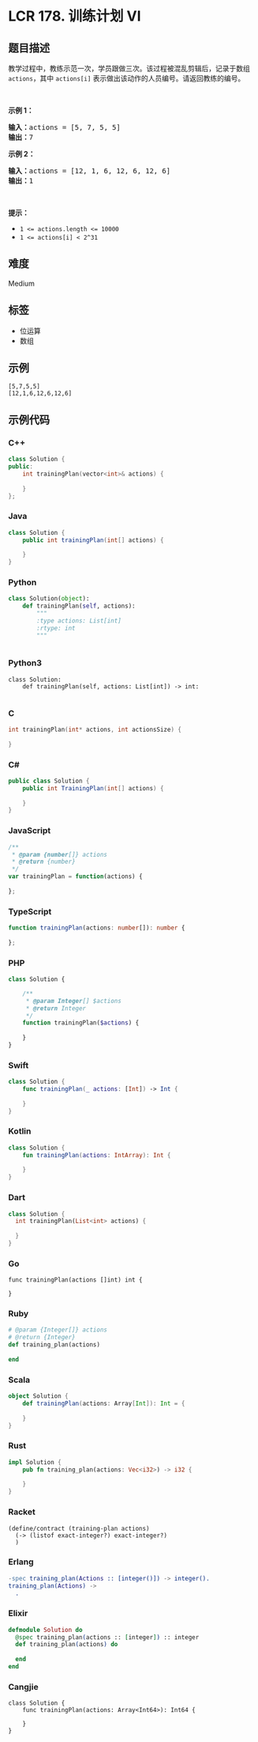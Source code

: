 # LCR 178. 训练计划 VI

## 题目描述

<p>教学过程中，教练示范一次，学员跟做三次。该过程被混乱剪辑后，记录于数组 <code>actions</code>，其中 <code>actions[i]</code> 表示做出该动作的人员编号。请返回教练的编号。</p>

<p>&nbsp;</p>

<p><strong>示例 1：</strong></p>

<pre>
<strong>输入：</strong>actions = [5, 7, 5, 5]
<strong>输出：</strong>7
</pre>

<p><strong>示例 2：</strong></p>

<pre>
<strong>输入：</strong>actions = [12, 1, 6, 12, 6, 12, 6]
<strong>输出：</strong>1
</pre>

<p>&nbsp;</p>

<p><strong>提示：</strong></p>

<ul>
	<li><code>1 &lt;= actions.length &lt;= 10000</code></li>
	<li><code>1 &lt;= actions[i] &lt; 2^31</code></li>
</ul>


## 难度

Medium

## 标签

- 位运算
- 数组

## 示例

```
[5,7,5,5]
[12,1,6,12,6,12,6]
```

## 示例代码

### C++

```cpp
class Solution {
public:
    int trainingPlan(vector<int>& actions) {
        
    }
};
```

### Java

```java
class Solution {
    public int trainingPlan(int[] actions) {
        
    }
}
```

### Python

```python
class Solution(object):
    def trainingPlan(self, actions):
        """
        :type actions: List[int]
        :rtype: int
        """
        
```

### Python3

```python3
class Solution:
    def trainingPlan(self, actions: List[int]) -> int:
        
```

### C

```c
int trainingPlan(int* actions, int actionsSize) {
    
}
```

### C#

```csharp
public class Solution {
    public int TrainingPlan(int[] actions) {
        
    }
}
```

### JavaScript

```javascript
/**
 * @param {number[]} actions
 * @return {number}
 */
var trainingPlan = function(actions) {
    
};
```

### TypeScript

```typescript
function trainingPlan(actions: number[]): number {
    
};
```

### PHP

```php
class Solution {

    /**
     * @param Integer[] $actions
     * @return Integer
     */
    function trainingPlan($actions) {
        
    }
}
```

### Swift

```swift
class Solution {
    func trainingPlan(_ actions: [Int]) -> Int {
        
    }
}
```

### Kotlin

```kotlin
class Solution {
    fun trainingPlan(actions: IntArray): Int {
        
    }
}
```

### Dart

```dart
class Solution {
  int trainingPlan(List<int> actions) {
    
  }
}
```

### Go

```golang
func trainingPlan(actions []int) int {
    
}
```

### Ruby

```ruby
# @param {Integer[]} actions
# @return {Integer}
def training_plan(actions)
    
end
```

### Scala

```scala
object Solution {
    def trainingPlan(actions: Array[Int]): Int = {
        
    }
}
```

### Rust

```rust
impl Solution {
    pub fn training_plan(actions: Vec<i32>) -> i32 {
        
    }
}
```

### Racket

```racket
(define/contract (training-plan actions)
  (-> (listof exact-integer?) exact-integer?)
  )
```

### Erlang

```erlang
-spec training_plan(Actions :: [integer()]) -> integer().
training_plan(Actions) ->
  .
```

### Elixir

```elixir
defmodule Solution do
  @spec training_plan(actions :: [integer]) :: integer
  def training_plan(actions) do
    
  end
end
```

### Cangjie

```cangjie
class Solution {
    func trainingPlan(actions: Array<Int64>): Int64 {

    }
}
```

